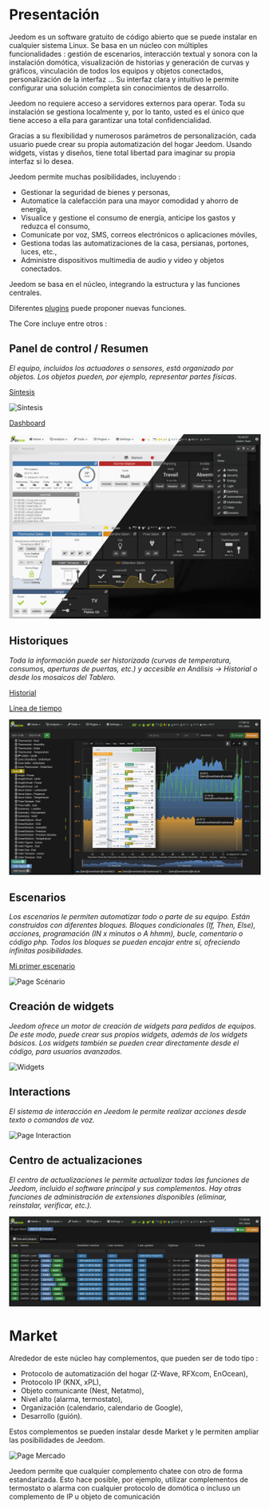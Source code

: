 # Presentación

Jeedom es un software gratuito de código abierto que se puede instalar en cualquier sistema Linux. Se basa en un núcleo con múltiples funcionalidades : gestión de escenarios, interacción textual y sonora con la instalación domótica, visualización de historias y generación de curvas y gráficos, vinculación de todos los equipos y objetos conectados, personalización de la interfaz ... Su interfaz clara y intuitivo le permite configurar una solución completa sin conocimientos de desarrollo.

Jeedom no requiere acceso a servidores externos para operar. Toda su instalación se gestiona localmente y, por lo tanto, usted es el único que tiene acceso a ella para garantizar una total confidencialidad.

Gracias a su flexibilidad y numerosos parámetros de personalización, cada usuario puede crear su propia automatización del hogar Jeedom. Usando widgets, vistas y diseños, tiene total libertad para imaginar su propia interfaz si lo desea.

Jeedom permite muchas posibilidades, incluyendo :

- Gestionar la seguridad de bienes y personas,
- Automatice la calefacción para una mayor comodidad y ahorro de energía,
- Visualice y gestione el consumo de energía, anticipe los gastos y reduzca el consumo,
- Comunícate por voz, SMS, correos electrónicos o aplicaciones móviles,
- Gestiona todas las automatizaciones de la casa, persianas, portones, luces, etc.,
- Administre dispositivos multimedia de audio y video y objetos conectados.


Jeedom se basa en el núcleo, integrando la estructura y las funciones centrales.

Diferentes [plugins](https://market.jeedom.com) puede proponer nuevas funciones.

The Core incluye entre otros :

## Panel de control / Resumen

*El equipo, incluidos los actuadores o sensores, está organizado por objetos. Los objetos pueden, por ejemplo, representar partes físicas*.

[Síntesis](/es_ES/core/4.1/overview)

![Síntesis](images/doc-presentation-synthese.jpg)

[Dashboard](/es_ES/core/4.1/dashboard)

![Dashboard](images/doc-presentation-dashboard.jpg)


## Historiques

*Toda la información puede ser historizada (curvas de temperatura, consumos, aperturas de puertas, etc.) y accesible en Análisis → Historial o desde los mosaicos del Tablero.*

[Historial](/es_ES/core/4.1/history)

[Línea de tiempo](/es_ES/core/4.1/timeline)

![Page Historial](images/doc-presentation-historique.jpg)

## Escenarios

*Los escenarios le permiten automatizar todo o parte de su equipo. Están construidos con diferentes bloques. Bloques condicionales (If, Then, Else), acciones, programación (IN x minutos o A hhmm), bucle, comentario o código php. Todos los bloques se pueden encajar entre sí, ofreciendo infinitas posibilidades.*

[Mi primer escenario](/es_ES/concept/#tocAnchor-4)

![Page Scénario](images/doc-presentation-scenario.jpg)

## Creación de widgets

*Jeedom ofrece un motor de creación de widgets para pedidos de equipos. De este modo, puede crear sus propios widgets, además de los widgets básicos. Los widgets también se pueden crear directamente desde el código, para usuarios avanzados.*

![Widgets](images/doc-presentation-widgets.jpg)

## Interactions

*El sistema de interacción en Jeedom le permite realizar acciones desde texto o comandos de voz.*

![Page Interaction](images/doc-presentation-interaction.jpg)

## Centro de actualizaciones

*El centro de actualizaciones le permite actualizar todas las funciones de Jeedom, incluido el software principal y sus complementos. Hay otras funciones de administración de extensiones disponibles (eliminar, reinstalar, verificar, etc.).*

![Page Sauvegarde](images/doc-presentation-update.jpg)


# Market

Alrededor de este núcleo hay complementos, que pueden ser de todo tipo :

-   Protocolo de automatización del hogar (Z-Wave, RFXcom, EnOcean),
-   Protocolo IP (KNX, xPL),
-   Objeto comunicante (Nest, Netatmo),
-   Nivel alto (alarma, termostato),
-   Organización (calendario, calendario de Google),
-   Desarrollo (guión).

Estos complementos se pueden instalar desde Market y le permiten ampliar las posibilidades de Jeedom.

![Page Mercado](images/doc-presentation-market.jpg)

Jeedom permite que cualquier complemento chatee con otro de forma estandarizada. Esto hace posible, por ejemplo, utilizar complementos de termostato o alarma con cualquier protocolo de domótica o incluso un complemento de IP u objeto de comunicación

